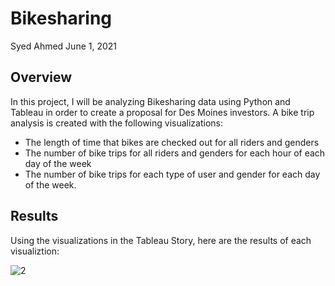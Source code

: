 # Bikesharing

Syed Ahmed 
June 1, 2021


## Overview 
In this project, I will be analyzing Bikesharing data using Python and Tableau in order to create a proposal for Des Moines investors. A bike trip analysis is created with the following visualizations: 
- The length of time that bikes are checked out for all riders and genders
- The number of bike trips for all riders and genders for each hour of each day of the week
- The number of bike trips for each type of user and gender for each day of the week.

## Results 

Using the visualizations in the Tableau Story, here are the results of each visualiztion: 

![2](https://user-images.githubusercontent.com/45697471/120260776-880cf200-c264-11eb-8855-e1a6d4e850b7.png)

